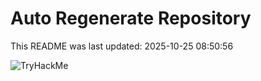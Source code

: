 # Auto Regenerate Repository

This README was last updated: 2025-10-25 08:50:56

 ![TryHackMe](https://tryhackme.com/badge/533634)